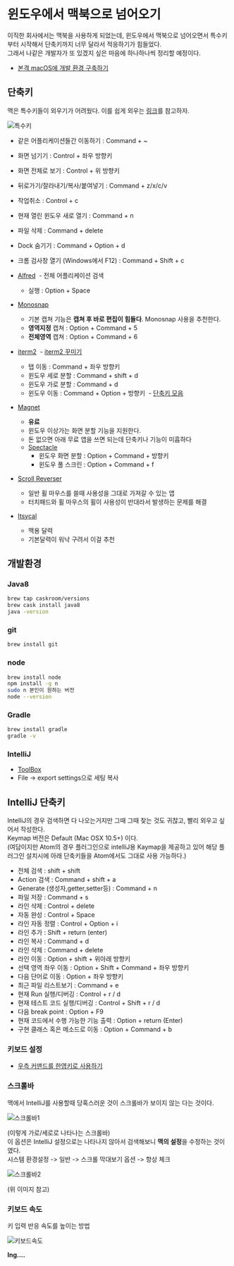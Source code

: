 # 윈도우에서 맥북으로 넘어오기

이직한 회사에서는 맥북을 사용하게 되었는데, 윈도우에서 맥북으로 넘어오면서 특수키부터 시작해서 단축키까지 너무 달라서 적응하기가 힘들었다.<br/>
그래서 나같은 개발자가 또 있겠지 싶은 마음에 하나하나씩 정리할 예정이다.

* [본격 macOS에 개발 환경 구축하기](https://subicura.com/2017/11/22/mac-os-development-environment-setup.html)
 
## 단축키

맥은 특수키들이 외우기가 어려웠다. 이를 쉽게 외우는 [링크](http://macnews.tistory.com/564)를 참고하자. <br/>

![특수키](./images/특수키.png)

* 같은 어플리케이션들간 이동하기 : Command + ~
* 화면 넘기기 : Control + 좌우 방향키
* 화면 전체로 보기 : Control + 위 방향키
* 뒤로가기/잘라내기/복사/붙여넣기 : Command + z/x/c/v
* 작업취소 : Control + c
* 현재 열린 윈도우 새로 열기 : Command + n
* 파일 삭제 : Command + delete
* Dock 숨기기 : Command + Option + d
* 크롬 검사창 열기 (Windows에서 F12) : Command + Shift + c

* [Alfred](http://macworld.hjsong.net/62) 
  - 전체 어플리케이션 검색
  - 실행 : Option + Space
* [Monosnap](http://macnews.tistory.com/1064)
  - 기본 캡쳐 기능은 **캡쳐 후 바로 편집이 힘들다**. Monosnap 사용을 추천한다.
  - **영역지정** 캡쳐 : Option + Command + 5
  - **전체영역** 캡쳐 : Option + Command + 6
* [iterm2](https://gist.github.com/helger/3070258)
  - [iterm2 꾸미기](https://beomi.github.io/2017/07/07/Beautify-ZSH/)
  - 탭 이동 : Command + 좌우 방향키
  - 윈도우 세로 분할 : Command + shift + d
  - 윈도우 가로 분할 : Command + d
  - 윈도우 이동 : Command + Option + 방향키
  - [단축키 모음](https://gist.github.com/squarism/ae3613daf5c01a98ba3a)
* [Magnet](https://apps.apple.com/kr/app/magnet-%EB%A7%88%EA%B7%B8%EB%84%B7/id441258766?mt=12)
  * **유료**
  * 윈도우 이상가는 화면 분할 기능을 지원한다.
  * 돈 없으면 아래 무료 앱을 쓰면 되는데 단축키나 기능이 미흡하다 
  * [Spectacle](http://macnews.tistory.com/3198)
    * 윈도우 화면 분할 : Option + Command + 방향키
    * 윈도우 풀 스크린 : Option + Command + f      

* [Scroll Reverser](http://macnews.tistory.com/1158)
  * 일반 휠 마우스를 쓸때 사용성을 그대로 가져갈 수 있는 앱
  * 터치패드와 휠 마우스의 휠이 사용성이 반대라서 발생하는 문제를 해결
* [Itsycal](http://macnews.tistory.com/3023)
  * 맥용 달력
  * 기본달력이 워낙 구려서 이걸 추천

## 개발환경

### Java8

```bash
brew tap caskroom/versions
brew cask install java8
java -version
```

### git

```bash
brew install git
```

### node

```bash
brew install node
npm install -g n
sudo n 본인이 원하는 버전
node --version
```

### Gradle

```bash
brew install gradle
gradle -v
```

### IntelliJ

* [ToolBox](https://www.jetbrains.com/products.html?fromMenu)
* File -> export settings으로 세팅 복사

## IntelliJ 단축키

IntelliJ의 경우 검색하면 다 나오는거지만 그때 그때 찾는 것도 귀찮고, 빨리 외우고 싶어서 작성한다. <br/>
Keymap 버전은 Default (Mac OSX 10.5+) 이다. <br/>
(여담이지만 Atom의 경우 플러그인으로 intelliJ용 Kaymap을 제공하고 있어 해당 플러그인 설치시에 아래 단축키들을 Atom에서도 그대로 사용 가능하다.) <br/>

* 전체 검색 : shift + shift
* Action 검색 : Command + shift + a
* Generate (생성자,getter,setter등) : Command + n
* 파일 저장 : Command + s
* 라인 삭제 : Control + delete
* 자동 완성 : Control + Space
* 라인 자동 정렬 : Control + Option + i
* 라인 추가 : Shift + return (enter)
* 라인 복사 : Command + d
* 라인 삭제 : Command + delete
* 라인 이동 : Option + shift + 위아래 방향키
* 선택 영역 좌우 이동 : Option + Shift + Command + 좌우 방향키
* 다음 단어로 이동 : Option + 좌우 방향키
* 최근 파일 리스트보기 : Command + e
* 현재 Run 실행/디버깅 : Control + r / d
* 현재 테스트 코드 실행/디버깅 : Control + Shift + r / d
* 다음 break point : Option + F9
* 현재 코드에서 수행 가능한 기능 출력 : Option + return (Enter)
* 구현 클래스 혹은 메소드로 이동 : Option + Command + b

### 키보드 설정

* [우측 커맨드를 한영키로 사용하기](https://jojoldu.tistory.com/345)

### 스크롤바

맥에서 IntelliJ를 사용할때 당혹스러운 것이 스크롤바가 보이지 않는 다는 것이다. <br/>

![스크롤바1](./images/스크롤바1.png)

(이렇게 가로/세로로 나타나는 스크롤바) <br/>
이 옵션은 IntelliJ 설정으로는 나타나지 않아서 검색해보니 **맥의 설정**을 수정하는 것이였다. <br/>
시스템 환경설정 -> 일반 -> 스크롤 막대보기 옵션 -> 항상 체크

![스크롤바2](./images/스크롤바2.png)

(위 이미지 참고)<br/>

### 키보드 속도

키 입력 반응 속도를 높이는 방법

![키보드속도](./images/keyboard_speed.png)

**Ing....**
